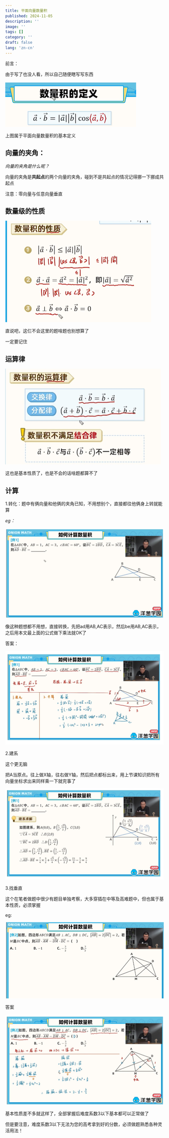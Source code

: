 ```yaml
---
title: 平面向量数量积
published: 2024-11-05
description: ''
image: ''
tags: []
category: ''
draft: false 
lang: 'zn-cn'
---
```


前言：

由于写了也没人看，所以自己随便瞎写写东西



![image-20241104234225281](./image-20241104234225281.png)

上图属于平面向量数量积的基本定义



## 向量的夹角：

*向量的夹角是什么呢？*



向量的夹角是**共起点**的两个向量的夹角，碰到不是共起点的情况记得挪一下挪成共起点



注意：零向量与任意向量垂直



## 数量级的性质

![image-20241104234740632](./image-20241104234740632.png)

直说吧，这仨不会这里的题啥题也别想算了

一定要记住



## 运算律

![微信截图_20241104235110.png](./微信截图_20241104235110.png)

这也是基本性质了，也是不会的话啥题都算不了



## 计算

1.转化：题中有俩向量和他俩的夹角已知，不用想别个，直接都往他俩身上转就能算

*eg：*

![微信截图_20241104235601.png](./微信截图_20241104235601.png)

像这种题想都不用想，直接转换，先把ad用AB,AC表示，然后be用AB,AC表示，之后用本文最上面的公式做下乘法就OK了

答案：

![微信截图_20241104235829.png](./微信截图_20241104235829.png)

2.建系

这个更无脑

把A当原点。往上做X轴，往右做Y轴，然后把点都标出来，用上节课知识把所有向量坐标求出来同样乘一下就完事了

![微信截图_20241105000048.png](./微信截图_20241105000048.png)

3.找垂直

这个在笔者做题中很少有题目单独考察，大多穿插在中等及高难题中，但也属于基本性质，必须掌握

eg:

![微信截图_20241105000204.png](./微信截图_20241105000204.png)

答案

![微信截图_20241105000311.png](./微信截图_20241105000311.png)



基本性质差不多就这样了，全部掌握后难度系数3以下基本都可以正常做了

但是要注意，难度系数3以下无法为您的高考拿到好的分数，必须做题熟悉各种灵活用法！
